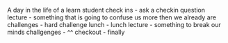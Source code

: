 A day in the life of a learn student
check ins - ask a checkin question
lecture - something that is going to confuse us more then we already are
challenges - hard challenge
lunch - lunch
lecture - something to break our minds
challgenges - ^^
checkout - finally 